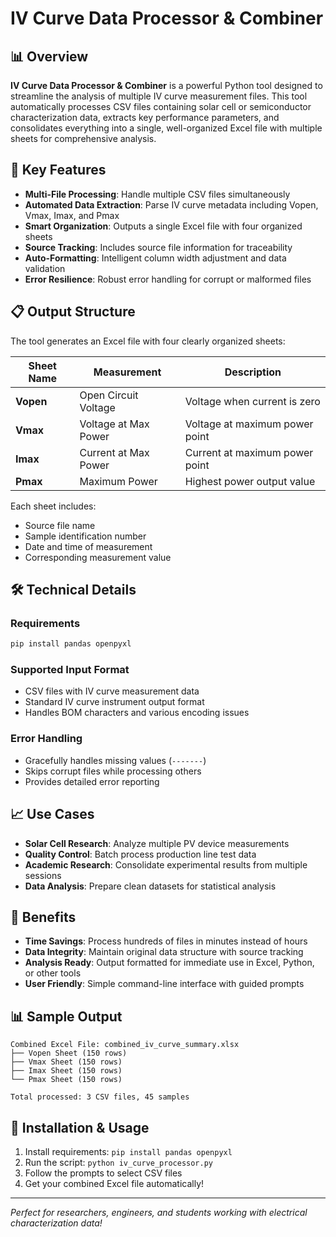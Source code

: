 # IV Curve Data Processor & Combiner

## 📊 Overview

**IV Curve Data Processor & Combiner** is a powerful Python tool designed to streamline the analysis of multiple IV curve measurement files. This tool automatically processes CSV files containing solar cell or semiconductor characterization data, extracts key performance parameters, and consolidates everything into a single, well-organized Excel file with multiple sheets for comprehensive analysis.

## 🚀 Key Features

- **Multi-File Processing**: Handle multiple CSV files simultaneously
- **Automated Data Extraction**: Parse IV curve metadata including Vopen, Vmax, Imax, and Pmax
- **Smart Organization**: Outputs a single Excel file with four organized sheets
- **Source Tracking**: Includes source file information for traceability
- **Auto-Formatting**: Intelligent column width adjustment and data validation
- **Error Resilience**: Robust error handling for corrupt or malformed files

## 📋 Output Structure

The tool generates an Excel file with four clearly organized sheets:

| Sheet Name | Measurement | Description |
|------------|-------------|-------------|
| **Vopen** | Open Circuit Voltage | Voltage when current is zero |
| **Vmax** | Voltage at Max Power | Voltage at maximum power point |
| **Imax** | Current at Max Power | Current at maximum power point |
| **Pmax** | Maximum Power | Highest power output value |

Each sheet includes:
- Source file name
- Sample identification number
- Date and time of measurement
- Corresponding measurement value

## 🛠️ Technical Details

### Requirements
```bash
pip install pandas openpyxl
```

### Supported Input Format
- CSV files with IV curve measurement data
- Standard IV curve instrument output format
- Handles BOM characters and various encoding issues

### Error Handling
- Gracefully handles missing values (`-------`)
- Skips corrupt files while processing others
- Provides detailed error reporting

## 📈 Use Cases

- **Solar Cell Research**: Analyze multiple PV device measurements
- **Quality Control**: Batch process production line test data
- **Academic Research**: Consolidate experimental results from multiple sessions
- **Data Analysis**: Prepare clean datasets for statistical analysis

## 🎯 Benefits

- **Time Savings**: Process hundreds of files in minutes instead of hours
- **Data Integrity**: Maintain original data structure with source tracking
- **Analysis Ready**: Output formatted for immediate use in Excel, Python, or other tools
- **User Friendly**: Simple command-line interface with guided prompts

## 📊 Sample Output

```
Combined Excel File: combined_iv_curve_summary.xlsx
├── Vopen Sheet (150 rows)
├── Vmax Sheet (150 rows) 
├── Imax Sheet (150 rows)
└── Pmax Sheet (150 rows)

Total processed: 3 CSV files, 45 samples
```

## 🔧 Installation & Usage

1. Install requirements: `pip install pandas openpyxl`
2. Run the script: `python iv_curve_processor.py`
3. Follow the prompts to select CSV files
4. Get your combined Excel file automatically!

---

*Perfect for researchers, engineers, and students working with electrical characterization data!*
